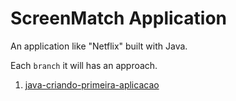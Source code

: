 # ScreenMatch Application

An application like "Netflix" built with Java.

Each `branch` it will has an approach.

1. [java-criando-primeira-aplicacao](https://github.com/carlohcs/java-screenmatch/tree/01-java-criando-primeira-aplicacao)